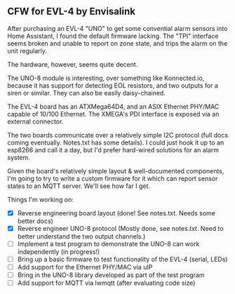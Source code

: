 CFW for EVL-4 by Envisalink
---

After purchasing an EVL-4 "UNO" to get some convential alarm sensors into Home Assistant,
I found the default firmware lacking. The "TPI" interface seems broken and unable to report on zone state,
and trips the alarm on the unit regularly.

The hardware, however, seems quite decent.

The UNO-8 module is interesting, over something like Konnected.io, because it has support for
detecting EOL resistors, and two outputs for a siren or similar. They can also be easily daisy-chained.

The EVL-4 board has an ATXMega64D4, and an ASIX Ethernet PHY/MAC capable of 10/100 Ethernet. The XMEGA's PDI interface is exposed via an external connector.

The two boards communicate over a relatively simple I2C protocol (full docs coming eventually. Notes.txt has some details).
I could just hook it up to an esp8266 and call it a day, but I'd prefer hard-wired solutions for an alarm system.

Given the board's relatively simple layout & well-documented components, I'm going to try to write a custom firmware for it
which can report sensor states to an MQTT server. We'll see how far I get.

Things I'm working on:

- [x] Reverse engineering board layout (done! See notes.txt. Needs some better docs)
- [x] Reverse engineer UNO-8 protocol (Mostly done, see notes.txt. Need to better understand the two output channels.)
- [ ] Implement a test program to demonstrate the UNO-8 can work independently (in progress!)
- [ ] Bring up a basic firmware to test functionality of the EVL-4 (serial, LEDs)
- [ ] Add support for the Ethernet PHY/MAC via uIP
- [ ] Bring in the UNO-8 library developed as part of the test program
- [ ] Add support for MQTT via lwmqtt (after evaluating code size)
